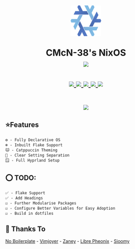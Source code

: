 <h1 align="center">
      <img src="https://raw.githubusercontent.com/NixOS/nixos-artwork/master/logo/nix-snowflake.svg" width="96px" height="96px" />
      <br>
  
  CMcN-38's NixOS <br>
  <img src="https://raw.githubusercontent.com/catppuccin/catppuccin/main/assets/palette/macchiato.png" width="600px" /> <br>
  <div align="center">

  <div align="center">
   <p></p>
   <a href="">
      <img src="https://img.shields.io/github/issues/CMcN-38/.nixos?color=fab387&labelColor=303446&style=for-the-badge">
   </a>
   <a href="https://github.com/CMcN-38/.nixos/">
      <img src="https://img.shields.io/github/stars/CMcN-38/.nixos?color=ca9ee6&labelColor=303446&style=for-the-badge">
   </a>
   <a href="https://github.com/CMcN-38/.nixos/">
      <img src="https://img.shields.io/github/repo-size/CMcN-38/.nixos?color=ea999c&labelColor=303446&style=for-the-badge">
   </a>
   <a href="https://github.com/CMcN-38/.nixos/blob/main/.github/LICENSE">
    <img src="https://img.shields.io/static/v1.svg?style=for-the-badge&label=License&message=GPL-3&logoColor=ca9ee6&colorA=313244&colorB=cba6f7"/>
   </a>
      <a = href="https://nixos.org">
      <img src="https://img.shields.io/badge/NixOS-unstable-blue.svg?style=for-the-badge&labelColor=303446&logo=NixOS&logoColor=white&color=91D7E3">
    </a>
   <br>
</div>
</h1>

<br>
</div>

<p align="center">
    <img src="https://github.com/CMcN-38/.nixos/blob/main/.github/assets/desktop_SS.png" width= "800px" /> <br>
</p>

## ⭐Features
    ⚙️ - Fully Declarative OS
    ❄️ - Inbuilt Flake Support
    🐱 - Catppuccin Theming
    🍚 - Clear Setting Separation
    🪟 - Full Hyprland Setup


## ⭕ TODO:
    ✅ - Flake Support
    ✅ - Add Headings
    ☑️ - Further Modularise Packages
    ☑️ - Configure Better Variables for Easy Adoption
    ☑️ - Build in dotfiles 


## 🩵 Thanks To
[No Boilerplate](https://github.com/0atman) -
[Vimjoyer](https://github.com/vimjoyer) -
[Zaney](https://gitlab.com/Zaney) -
[Libre Pheonix](https://github.com/librephoenix) -
[Sioomy](https://github.com/sioodmy)
